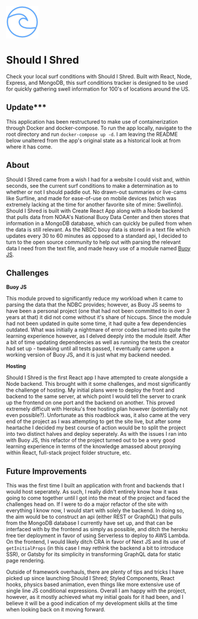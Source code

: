 ﻿![Should I Shred Icon](./public/wave-icon.png)

# Should I Shred

Check your local surf conditions with Should I Shred. Built with React, Node, Express, and MongoDB, this surf conditions tracker is designed to be used for quickly gathering swell information for 100's of locations around the US.

## Update\*\*\*

This application has been restructured to make use of containerization through Docker and docker-compose. To run the app locally, navigate to the root directory and run `docker-compose up -d`. I am leaving the README below unaltered from the app's original state as a historical look at from where it has come.

## About

Should I Shred came from a wish I had for a website I could visit and, within seconds, see the current surf conditions to make a determination as to whether or not I should paddle out. No drawn-out summaries or live-cams like Surfline, and made for ease-of-use on mobile devices (which was extremely lacking at the time for another favorite site of mine: Swellinfo). Should I Shred is built with Create React App along with a Node backend that pulls data from NOAA's National Buoy Data Center and then stores that information in a MongoDB database, which can quickly be pulled from when the data is still relevant. As the NBDC bouy data is stored in a text file which updates every 30 to 60 minutes as opposed to a standard api, I decided to turn to the open source community to help out with parsing the relevant data I need from the text file, and made heavy use of a module named [Buoy JS](https://github.com/giannif/buoy-js).

## Challenges

**Buoy JS**

This module proved to significantly reduce my workload when it came to parsing the data that the NDBC provides; however, as Buoy JS seems to have been a personal project (one that had not been committed to in over 3 years at that) it did not come without it's share of hiccups. Since the module had not been updated in quite some time, it had quite a few dependencies outdated. What was initially a nightmare of error codes turned into quite the learning experience however, as I delved deeply into the module itself. After a bit of time updating dependencies as well as running the tests the creator had set up - tweaking until all tests passed, I eventually came upon a working version of Buoy JS, and it is just what my backend needed.

**Hosting**

Should I Shred is the first React app I have attempted to create alongside a Node backend. This brought with it some challenges, and most significantly the challenge of hosting. My initial plans were to deploy the front and backend to the same server, at which point I would tell the server to crank up the frontend on one port and the backend on another. This proved extremely difficult with Heroku's free hosting plan however (potentially not even possible?). Unfortunate as this roadblock was, it also came at the very end of the project as I was attempting to get the site live, but after some heartache I decided my best course of action would be to split the project into two distinct halves and deploy seperately. As with the issues I ran into with Buoy JS, this refactor of the project turned out to be a very good learning experience in terms of the knowledge amassed about proxying within React, full-stack project folder structure, etc.

## Future Improvements

This was the first time I built an application with front and backends that I would host seperately. As such, I really didn't entirely know how it was going to come together until I got into the meat of the project and faced the challenges head on. If I were to do a major refactor of the site with everything I know now, I would start with solely the backend. In doing so, the aim would be to construct an api (either REST or GraphQL) that pulls from the MongoDB database I currently have set up, and that can be interfaced with by the frontend as simply as possible, and ditch the heroku free tier deployment in favor of using Serverless to deploy to AWS Lambda. On the frontend, I would likely ditch CRA in favor of Next JS and its use of `getInitialProps` (in this case I may rethink the backend a bit to introduce SSR), or Gatsby for its simplicity in transforming GraphQL data for static page rendering.

Outside of framework overhauls, there are plenty of tips and tricks I have picked up since launching Should I Shred; Styled Components, React hooks, physics based animation, even things like more extensive use of single line JS conditional expressions. Overall I am happy with the project, however, as it mostly achieved what my initial goals for it had been, and I believe it will be a good indication of my development skills at the time when looking back on it moving forward.

